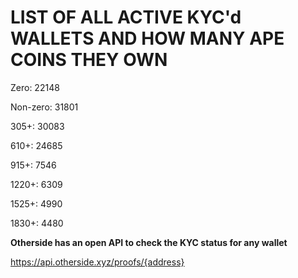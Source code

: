 # LIST OF ALL ACTIVE KYC'd WALLETS AND HOW MANY APE COINS THEY OWN

Zero: 22148

Non-zero: 31801

305+: 30083

610+: 24685

915+: 7546

1220+: 6309

1525+: 4990

1830+: 4480

**Otherside has an open API to check the KYC status for any wallet**

https://api.otherside.xyz/proofs/{address}